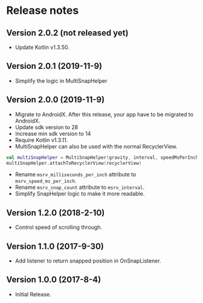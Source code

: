 Release notes
==========

Version 2.0.2 **(not released yet)**
----------------------------
 - Update Kotlin v1.3.50.

Version 2.0.1 **(2019-11-9)**
----------------------------
 - Simplify the logic in MultiSnapHelper

Version 2.0.0 **(2019-11-9)**
----------------------------
 - Migrate to AndroidX. After this release, your app have to be migrated to AndroidX.
 - Update sdk version to 28
 - Increase min sdk version to 14
 - Require Kotlin v1.3.11.
 - MultiSnapHelper can also be used with the normal RecyclerView.
 
 ```kt
 val multiSnapHelper = MultiSnapHelper(gravity, interval, speedMsPerInch)
 multiSnapHelper.attachToRecyclerView(recyclerView)
 ```
 
 - Rename `msrv_milliseconds_per_inch` attribute to `msrv_speed_ms_per_inch`.
 - Rename `msrv_snap_count` attribute to `msrv_interval`.
 - Simplify SnapHelper logic to make it more readable.

Version 1.2.0 **(2018-2-10)**
----------------------------
 - Control speed of scrolling through.

Version 1.1.0 **(2017-9-30)**
----------------------------
 - Add listener to return snapped position in OnSnapListener.

Version 1.0.0 **(2017-8-4)**
----------------------------
 - Initial Release.